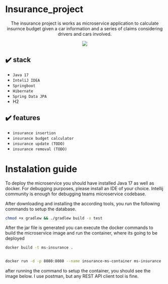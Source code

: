 # Insurance_project

<p align="center">The insurance project is works as microservice application to calculate insurnce budget given a car information and a series of claims considering drivers and cars involved.</p>


<p align="center">
<img src="http://img.shields.io/static/v1?label=STATUS&message=IN%20PROGRESS&color=GREEN&style=for-the-badge"/>
</p>

## ✔️ stack

- ``Java 17``
- ``InteliJ IDEA``
- ``Springboot``
- ``Hibernate``
- ``Spring Data JPA``
- H2


## ✔️ features

- ``insurance insertion``
-  ``insurance budget calculator``
-  ``insurance update (TODO)``
-  ``insurance removal (TODO)``


# Instalation guide

To deploy the microservice you should have installed Java 17 as well as docker. For debugging purposes, please install an IDE of your choice.
Intellij community is enough for debugging teams microservice codebase.

After downloading and installing the according tools, you run the following commands to setup the database.

```bash
chmod +x gradlew && ./gradlew build -x test
```

After the jar file is generated you can execute the docker commands to build the microservice image and run the container, where its going to be deployed

```bash
docker build -t ms-insurance .


docker run -d -p 8080:8080 --name insurance-ms-container ms-insurance
```

after running the command to setup the container, you should see the image below. I use postman, but any REST API client tool is fine.
